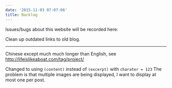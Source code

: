 ```yaml
---
date: '2015-11-03 07:07:06'
title: Backlog
---
```

Issues/bugs about this website will be recorded here:


Clean up outdated links to old blog.

---
Chinese except much much longer than English, see 
http://lifeislikeaboat.com/tag/project/

Changed to using `(content)` instead of `(excerpt)` with `charater = 123` 
The problem is that multiple images are being displayed, I want to display at most one per post. 




